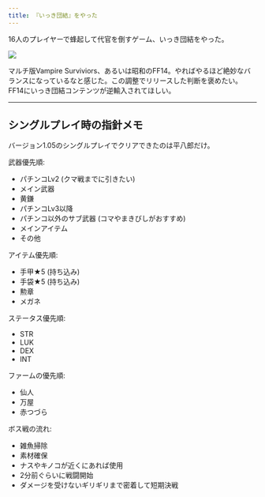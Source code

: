 ```yaml
---
title: 『いっき団結』をやった
---
```

16人のプレイヤーで蜂起して代官を倒すゲーム、いっき団結をやった。

![](https://lh3.googleusercontent.com/docs/ADP-6oEeqcPxovAspXgD6UdTdN6MsWB6AMQC-13xXvzHMuOxpyqkgYOn9OgTpccem-g0r5Jm90L_ZMUx3fHL0btLi28U23MU04Akkue5OE3fz0JYq0N5UNlpYfdsYvGdsfaWEken0tGgIkBifeUMHMTyAXbgkbSKIuhYvFupbADXKz6d376_-kIelL_wnvz31jqbXoNOma0YJF1M22z0f0VqqFXMpkPXB1fPMnMLl8201G4sRzFUmK6wmKkXxoC5AEygYnOJwda2-Xh-PII2b3A6G2Ms45J3nz7Xnt0F2BtkAxZzkk6-ShASMPKACc06At1Vp6LePV0v-GXq15gCF3cj39UxN2CsEtxs-7lvZKoDocj0OXiKBrBVjoJvVTTmnuSdnxWj6t-jljPiI1XazaRUcsjGsLjgENTyquzEwekL9Kl-mLwr21-kXBy127SLIx8ob5FUG7I8DNfyuWdsq1V6IoVBf6y8b3BLMBkWkQwu5FcGYGWmvJoDgOj3ytKcH_bZUBy2keStueU4XmXrZaSn5ALvU07RYnImJxIvs1v6k_-GpyO-8U6k5APaYSQNN5qMMbHclmzctlKCL8k5Unf-EiwS_AG55RSDKVi0GFVm8_m80KzwZPqM6Z1ayTImJ3gGIKDavr10WcWTrnIDvlR4tp7Qe_SjLw5woN-l-tSgd4Av1M-eIji44-oml0aSmTd300sMr-6RNJLoFDRrBQs65lauOnIG86NzPM_dG-_cV35TJsAAyxXUz3oDxNYfrHLVpYGhyq2cQ4z4ikOZPNd4yNPbLc6GkK6jY2h4D1ohS4hnY7uVv3nUpuJxfCofgqbYd3kCjKODw41piuFJqSsolP-3RjbCfDWIkFaE9nOraD1VFiV50aay29_kOAI2Qq0AGc9isJsJnRGp8zsG5c--HNG8qMs71ZJ0hfOcljpkdYqncXxk-an1Zxxg81hBtFWymCT8Oix53l4Qzj_LO-ZRBbEgWx3SiBL6PleNL0amt3yPybnfPDprR-dAOQgZRywTOBi3uA9lpbgaF-PstGRzUveWgLd1tdTmN-_0K1RIaf8ihfg-CBj3DVOYhsXQ7RcRcxUUEZ6-86M54EP1LrpFFaz7iWCKAcOPRyTAB4NyTlIUclzJUxTWAgkqp9VkXML3d1joIYr8Aztib1oEnPHVKQvizKpFOUGFOPKDPr4vI1wK9Lfttw2RoOQ3Xa43ehdiEER-GRDIADM6NQQzhkkYXrKQLwvhbjDnOphnDPofvW37SFwI7A)

マルチ版Vampire Surviviors、あるいは昭和のFF14。やればやるほど絶妙なバランスになっているなと感じた。この調整でリリースした判断を褒めたい。FF14にいっき団結コンテンツが逆輸入されてほしい。

* * *

シングルプレイ時の指針メモ
-------------

バージョン1.05のシングルプレイでクリアできたのは平八郎だけ。

武器優先順:

*   パチンコLv2 (クマ戦までに引きたい)
*   メイン武器
*   黄鎌
*   パチンコLv3以降
*   パチンコ以外のサブ武器 (コマやまきびしがおすすめ)
*   メインアイテム
*   その他

アイテム優先順:

*   手甲★5 (持ち込み)
*   手袋★5 (持ち込み)
*   勲章
*   メガネ

ステータス優先順:

*   STR
*   LUK
*   DEX
*   INT

ファームの優先順:

*   仙人
*   万屋
*   赤つづら

ボス戦の流れ:

*   雑魚掃除
*   素材確保
*   ナスやキノコが近くにあれば使用
*   2分前ぐらいに戦闘開始
*   ダメージを受けないギリギリまで密着して短期決戦
